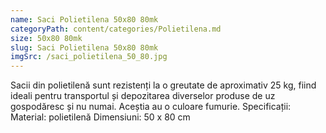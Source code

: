 ```yaml
---
name: Saci Polietilena 50x80 80mk
categoryPath: content/categories/Polietilena.md
size: 50x80 80mk
slug: Saci Polietilena 50x80 80mk
imgSrc: /saci_polietilena_50_80.jpg
---
```


Sacii din polietilenă  sunt rezistenți la o greutate de aproximativ 25 kg, fiind ideali pentru transportul și depozitarea diverselor produse de uz gospodăresc și nu numai. Aceștia au o culoare fumurie.  Specificații: Material: polietilenă Dimensiuni: 50 x 80 cm
